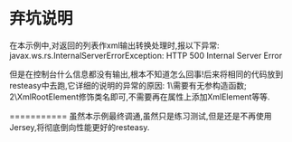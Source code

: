 弃坑说明
===========
在本示例中,对返回的列表作xml输出转换处理时,报以下异常:
javax.ws.rs.InternalServerErrorException: HTTP 500 Internal Server Error

但是在控制台什么信息都没有输出,根本不知道怎么回事!后来将相同的代码放到resteasy中去跑,它详细的说明的异常的原因:
1\需要有无参构造函数;
2\XmlRootElement修饰类名即可,不需要再在属性上添加XmlElement等等.

===========
虽然本示例最终调通,虽然只是练习测试,但是还是不再使用Jersey,将彻底倒向性能更好的resteasy.